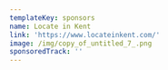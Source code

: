 ```yaml
---
templateKey: sponsors
name: Locate in Kent
link: 'https://www.locateinkent.com/'
image: /img/copy_of_untitled_7_.png
sponsoredTrack: ''
---
```

